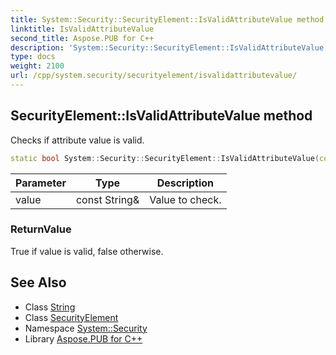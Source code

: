 ```yaml
---
title: System::Security::SecurityElement::IsValidAttributeValue method
linktitle: IsValidAttributeValue
second_title: Aspose.PUB for C++
description: 'System::Security::SecurityElement::IsValidAttributeValue method. Checks if attribute value is valid in C++.'
type: docs
weight: 2100
url: /cpp/system.security/securityelement/isvalidattributevalue/
---
```

## SecurityElement::IsValidAttributeValue method


Checks if attribute value is valid.

```cpp
static bool System::Security::SecurityElement::IsValidAttributeValue(const String &value)
```


| Parameter | Type | Description |
| --- | --- | --- |
| value | const String\& | Value to check. |

### ReturnValue

True if value is valid, false otherwise.

## See Also

* Class [String](../../../system/string/)
* Class [SecurityElement](../)
* Namespace [System::Security](../../)
* Library [Aspose.PUB for C++](../../../)
